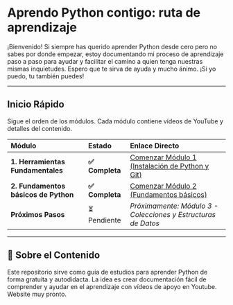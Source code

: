 # Aprendo Python contigo: ruta de aprendizaje

¡Bienvenido! Si siempre has querido aprender Python desde cero pero no sabes por donde empezar, estoy documentando mi proceso de aprendizaje paso a paso para ayudar y facilitar el camino a quien tenga nuestras mismas inquietudes. Espero que te sirva de ayuda y mucho ánimo. ¡Si yo puedo, tu también puedes!

---

## Inicio Rápido

Sigue el orden de los módulos. Cada módulo contiene vídeos de YouTube y detalles del contenido.

| Módulo | Estado | Enlace Directo |
| :--- | :--- | :--- |
| **1. Herramientas Fundamentales** | **✅ Completa** | [Comenzar Módulo 1 (Instalación de Python y Git)](docs/modulo1-herramientas-fundamentales.md) |
| **2. Fundamentos básicos de Python** | **✅ Completa** | [Comenzar Módulo 2 (Fundamentos básicos)](docs/modulo1-herramientas-fundamentales.md) |
| **Próximos Pasos** | ⏳ Pendiente | *Próximamente: Módulo 3 - Colecciones y Estructuras de Datos* |

---

## 🔗 Sobre el Contenido

Este repositorio sirve como guía de estudios para aprender Python de forma gratuita y autodidacta. La idea es crear documentación fácil de comprender y ayudar en el aprendizaje con vídeos de apoyo en Youtube. Website muy pronto.
